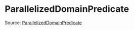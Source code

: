 # ParallelizedDomainPredicate

Source: [ParallelizedDomainPredicate](../../../csrc/predicate_compute.h#L84)
